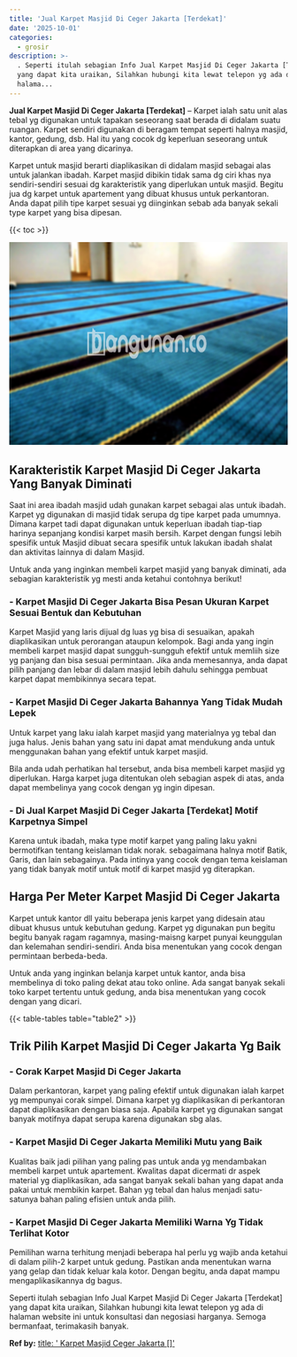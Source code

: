 ```yaml
---
title: 'Jual Karpet Masjid Di Ceger Jakarta [Terdekat]'
date: '2025-10-01'
categories:
  - grosir
description: >-
  . Seperti itulah sebagian Info Jual Karpet Masjid Di Ceger Jakarta [Terdekat]
  yang dapat kita uraikan, Silahkan hubungi kita lewat telepon yg ada di
  halama...
---
```


**Jual Karpet Masjid Di Ceger Jakarta \[Terdekat\]** – Karpet ialah satu unit alas tebal yg digunakan untuk tapakan seseorang saat berada di didalam suatu ruangan. Karpet sendiri digunakan di beragam tempat seperti halnya masjid, kantor, gedung, dsb. Hal itu yang cocok dg keperluan seseorang untuk diterapkan di area yang dicarinya.

Karpet untuk masjid berarti diaplikasikan di didalam masjid sebagai alas untuk jalankan ibadah. Karpet masjid dibikin tidak sama dg ciri khas nya sendiri-sendiri sesuai dg karakteristik yang diperlukan untuk masjid. Begitu jua dg karpet untuk apartement yang dibuat khusus untuk perkantoran. Anda dapat pilih tipe karpet sesuai yg diinginkan sebab ada banyak sekali type karpet yang bisa dipesan.

{{< toc >}}

![Jual Karpet Masjid Di Ceger Jakarta [Terdekat]](/images/grosir-karpet-murah-24.png)

## Karakteristik Karpet Masjid Di Ceger Jakarta Yang Banyak Diminati

Saat ini area ibadah masjid udah gunakan karpet sebagai alas untuk ibadah. Karpet yg digunakan di masjid tidak serupa dg tipe karpet pada umumnya. Dimana karpet tadi dapat digunakan untuk keperluan ibadah tiap-tiap harinya sepanjang kondisi karpet masih bersih. Karpet dengan fungsi lebih spesifik untuk Masjid dibuat secara spesifik untuk lakukan ibadah shalat dan aktivitas lainnya di dalam Masjid.

Untuk anda yang inginkan membeli karpet masjid yang banyak diminati, ada sebagian karakteristik yg mesti anda ketahui contohnya berikut!

### \- Karpet Masjid Di Ceger Jakarta Bisa Pesan Ukuran Karpet Sesuai Bentuk dan Kebutuhan

Karpet Masjid yang laris dijual dg luas yg bisa di sesuaikan, apakah diaplikasikan untuk perorangan ataupun kelompok. Bagi anda yang ingin membeli karpet masjid dapat sungguh-sungguh efektif untuk memliih size yg panjang dan bisa sesuai permintaan. Jika anda memesannya, anda dapat pilih panjang dan lebar di dalam masjid lebih dahulu sehingga pembuat karpet dapat membikinnya secara tepat.

### \- Karpet Masjid Di Ceger Jakarta Bahannya Yang Tidak Mudah Lepek

Untuk karpet yang laku ialah karpet masjid yang materialnya yg tebal dan juga halus. Jenis bahan yang satu ini dapat amat mendukung anda untuk menggunakan bahan yang efektif untuk karpet masjid.

Bila anda udah perhatikan hal tersebut, anda bisa membeli karpet masjid yg diperlukan. Harga karpet juga ditentukan oleh sebagian aspek di atas, anda dapat membelinya yang cocok dengan yg ingin dipesan.

### \- Di Jual Karpet Masjid Di Ceger Jakarta \[Terdekat\] Motif Karpetnya Simpel

Karena untuk ibadah, maka type motif karpet yang paling laku yakni bermotifkan tentang keislaman tidak norak. sebagaimana halnya motif Batik, Garis, dan lain sebagainya. Pada intinya yang cocok dengan tema keislaman yang tidak banyak motif untuk motif di karpet masjid yg diterapkan.

## Harga Per Meter Karpet Masjid Di Ceger Jakarta

Karpet untuk kantor dll yaitu beberapa jenis karpet yang didesain atau dibuat khusus untuk kebutuhan gedung. Karpet yg digunakan pun begitu begitu banyak ragam ragamnya, masing-maisng karpet punyai keunggulan dan kelemahan sendiri-sendiri. Anda bisa menentukan yang cocok dengan permintaan berbeda-beda.

Untuk anda yang inginkan belanja karpet untuk kantor, anda bisa membelinya di toko paling dekat atau toko online. Ada sangat banyak sekali toko karpet tertentu untuk gedung, anda bisa menentukan yang cocok dengan yang dicari.

{{< table-tables table="table2" >}}

## Trik Pilih Karpet Masjid Di Ceger Jakarta Yg Baik

### \- Corak Karpet Masjid Di Ceger Jakarta

Dalam perkantoran, karpet yang paling efektif untuk digunakan ialah karpet yg mempunyai corak simpel. Dimana karpet yg diaplikasikan di perkantoran dapat diaplikasikan dengan biasa saja. Apabila karpet yg digunakan sangat banyak motifnya dapat serupa karena digunakan sbg alas.

### \- Karpet Masjid Di Ceger Jakarta Memiliki Mutu yang Baik

Kualitas baik jadi pilihan yang paling pas untuk anda yg mendambakan membeli karpet untuk apartement. Kwalitas dapat dicermati dr aspek material yg diaplikasikan, ada sangat banyak sekali bahan yang dapat anda pakai untuk membikin karpet. Bahan yg tebal dan halus menjadi satu-satunya bahan paling efisien untuk anda pilih.

### \- Karpet Masjid Di Ceger Jakarta Memiliki Warna Yg Tidak Terlihat Kotor

Pemilihan warna terhitung menjadi beberapa hal perlu yg wajib anda ketahui di dalam pilih-2 karpet untuk gedung. Pastikan anda menentukan warna yang gelap dan tidak keluar kala kotor. Dengan begitu, anda dapat mampu mengaplikasikannya dg bagus.

Seperti itulah sebagian Info Jual Karpet Masjid Di Ceger Jakarta \[Terdekat\] yang dapat kita uraikan, Silahkan hubungi kita lewat telepon yg ada di halaman website ini untuk konsultasi dan negosiasi harganya. Semoga bermanfaat, terimakasih banyak.

**Ref by:**  [title: ' Karpet Masjid Ceger Jakarta []'](https://id.wikipedia.org/wiki/title:)
